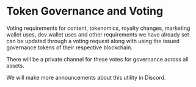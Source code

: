 # Token Governance and Voting

Voting requirements for content, tokenomics, royalty changes, marketing wallet uses, dev wallet uses and other requirements we have already set can be updated through a voting request along with using the issued governance tokens of their respective blockchain.&#x20;

There will be a private channel for these votes for governance across all assets.&#x20;

We will make more announcements about this utility in Discord.
